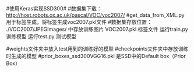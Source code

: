 #使用Keras实现SSD300#
#数据集下载：http://host.robots.ox.ac.uk/pascal/VOC/voc2007/
#get_data_from_XML.py 用于标签生成，将标签生成voc2007.pkl文件
#数据集存放位置：
       ./VOC2007/JPEGImages/   中存放训练图片
       VOC2007.pkl  标签文件
运行train.py训练模型
运行test.py 测试模型

#weights文件夹中放入test用到的训练好的模型
#checkpoints文件夹中存放训练时生成的模型
#prior_boxes_ssd300VGG16.pkl 是SSD中的Default box（Prior Box） 
